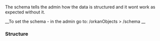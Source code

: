 The schema tells the admin how the data is structured and it wont work as expected without it.

__To set the schema - in the admin go to: /orkanObjects > /schema __

### Structure
